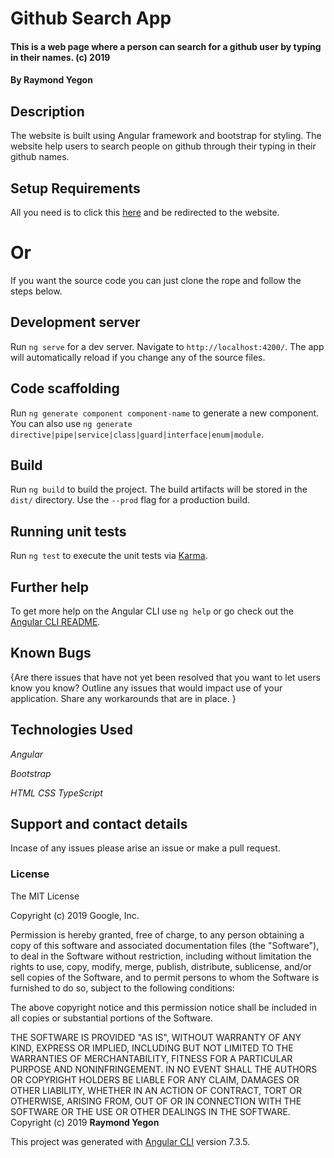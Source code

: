 # Github Search App

#### This is a web page where a person can search for a github user by typing in their names. (c) 2019
#### By **Raymond Yegon**
## Description

The website is built using Angular framework and bootstrap for styling. The website help users to search people on github through their typing in their github names.

## Setup Requirements

All you need is to click this [here](https://raymondyegon.github.io/github-search/) and be redirected to the website.

# Or 

If you want the source code you can just clone the rope and follow the steps below.

## Development server

Run `ng serve` for a dev server. Navigate to `http://localhost:4200/`. The app will automatically reload if you change any of the source files.

## Code scaffolding

Run `ng generate component component-name` to generate a new component. You can also use `ng generate directive|pipe|service|class|guard|interface|enum|module`.

## Build

Run `ng build` to build the project. The build artifacts will be stored in the `dist/` directory. Use the `--prod` flag for a production build.

## Running unit tests

Run `ng test` to execute the unit tests via [Karma](https://karma-runner.github.io).


## Further help

To get more help on the Angular CLI use `ng help` or go check out the [Angular CLI README](https://github.com/angular/angular-cli/blob/master/README.md).

## Known Bugs
{Are there issues that have not yet been resolved that you want to let users know you know? Outline any issues that would impact use of your application. Share any workarounds that are in place. }
## Technologies Used

*_Angular_*

*_Bootstrap_*

*_HTML_*
*_CSS_*
*_TypeScript_*

## Support and contact details
Incase of any issues please arise an issue or make a pull request.

### License
The MIT License

Copyright (c) 2019 Google, Inc.

Permission is hereby granted, free of charge, to any person obtaining a copy
of this software and associated documentation files (the "Software"), to deal
in the Software without restriction, including without limitation the rights
to use, copy, modify, merge, publish, distribute, sublicense, and/or sell
copies of the Software, and to permit persons to whom the Software is
furnished to do so, subject to the following conditions:

The above copyright notice and this permission notice shall be included in all
copies or substantial portions of the Software.

THE SOFTWARE IS PROVIDED "AS IS", WITHOUT WARRANTY OF ANY KIND, EXPRESS OR
IMPLIED, INCLUDING BUT NOT LIMITED TO THE WARRANTIES OF MERCHANTABILITY,
FITNESS FOR A PARTICULAR PURPOSE AND NONINFRINGEMENT. IN NO EVENT SHALL THE
AUTHORS OR COPYRIGHT HOLDERS BE LIABLE FOR ANY CLAIM, DAMAGES OR OTHER
LIABILITY, WHETHER IN AN ACTION OF CONTRACT, TORT OR OTHERWISE, ARISING FROM,
OUT OF OR IN CONNECTION WITH THE SOFTWARE OR THE USE OR OTHER DEALINGS IN THE
SOFTWARE.
Copyright (c) 2019 **Raymond Yegon**


This project was generated with [Angular CLI](https://github.com/angular/angular-cli) version 7.3.5.


